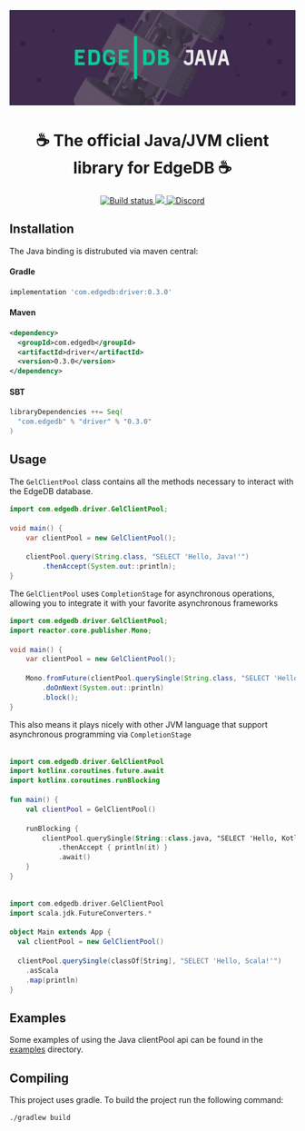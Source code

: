 ![EdgeDB Java](./branding/banner.png)

<div align="center">
  <h1>☕ The official Java/JVM client library for EdgeDB ☕</h1>

  <a href="https://github.com/edgedb/edgedb-java/actions" rel="nofollow">
    <img src="https://github.com/edgedb/edgedb-java/actions/workflows/gradle.yml/badge.svg?event=push&branch=master" alt="Build status">
  </a>
  <a href="https://github.com/edgedb/edgedb/blob/master/LICENSE">
    <img src="https://img.shields.io/badge/license-Apache%202.0-blue" />
  </a>
  <a href="https://discord.gg/edgedb">
    <img src="https://discord.com/api/guilds/841451783728529451/widget.png" alt="Discord">
  </a>
</div>

## Installation

The Java binding is distrubuted via maven central:

#### Gradle
```groovy
implementation 'com.edgedb:driver:0.3.0'
```

#### Maven
```xml
<dependency>
  <groupId>com.edgedb</groupId>
  <artifactId>driver</artifactId>
  <version>0.3.0</version>
</dependency>
```

#### SBT

```scala
libraryDependencies ++= Seq(
  "com.edgedb" % "driver" % "0.3.0"
)
```

## Usage

The `GelClientPool` class contains all the methods necessary to interact with the EdgeDB database.

```java
import com.edgedb.driver.GelClientPool;

void main() {
    var clientPool = new GelClientPool();

    clientPool.query(String.class, "SELECT 'Hello, Java!'")
        .thenAccept(System.out::println);
}
```

The `GelClientPool` uses `CompletionStage` for asynchronous operations, allowing you
to integrate it with your favorite asynchronous frameworks

```java
import com.edgedb.driver.GelClientPool;
import reactor.core.publisher.Mono;

void main() {
    var clientPool = new GelClientPool();

    Mono.fromFuture(clientPool.querySingle(String.class, "SELECT 'Hello, Java!'"))
        .doOnNext(System.out::println)
        .block();
}
```

This also means it plays nicely with other JVM language that support asynchronous programming via `CompletionStage`

```kotlin

import com.edgedb.driver.GelClientPool
import kotlinx.coroutines.future.await
import kotlinx.coroutines.runBlocking

fun main() {
    val clientPool = GelClientPool()

    runBlocking {
        clientPool.querySingle(String::class.java, "SELECT 'Hello, Kotlin!'")
            .thenAccept { println(it) }
            .await()
    }
}
```

```scala

import com.edgedb.driver.GelClientPool
import scala.jdk.FutureConverters.*

object Main extends App {
  val clientPool = new GelClientPool()

  clientPool.querySingle(classOf[String], "SELECT 'Hello, Scala!'")
    .asScala
    .map(println)
}
```

## Examples
Some examples of using the Java clientPool api can be found in the [examples](./examples) directory.

## Compiling
This project uses gradle. To build the project run the following command:

```bash
./gradlew build
```
